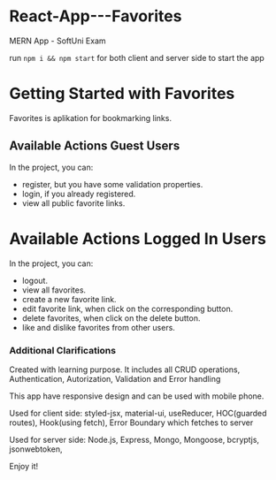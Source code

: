 # React-App---Favorites

MERN App - SoftUni Exam

run `npm i && npm start` for both client and server side to start the app

# Getting Started with Favorites

Favorites is aplikation for bookmarking links.

## Available Actions Guest Users

In the project, you can:

-   register, but you have some validation properties.
-   login, if you already registered.
-   view all public favorite links.

# Available Actions Logged In Users

In the project, you can:

-   logout.
-   view all favorites.
-   create a new favorite link.
-   edit favorite link, when click on the corresponding button.
-   delete favorites, when click on the delete button.
-   like and dislike favorites from other users.

### Additional Clarifications

Created with learning purpose. It includes all CRUD operations, Authentication, Autorization, Validation and Error handling

This app have responsive design and can be used with mobile phone.

Used for client side: styled-jsx, material-ui, useReducer, HOC(guarded routes), Hook(using fetch), Error Boundary which fetches to server

Used for server side: Node.js, Express, Mongo, Mongoose, bcryptjs, jsonwebtoken, 

Enjoy it!
